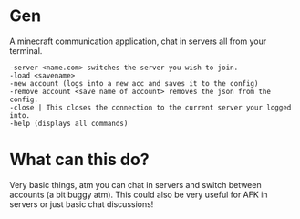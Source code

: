 # Gen
A minecraft communication application, chat in servers all from your terminal.
```
-server <name.com> switches the server you wish to join.
-load <savename>
-new account (logs into a new acc and saves it to the config)
-remove account <save name of account> removes the json from the config.
-close | This closes the connection to the current server your logged into.
-help (displays all commands)
```

# What can this do?

Very basic things, atm you can chat in servers and switch between accounts (a bit buggy atm).
This could also be very useful for AFK in servers or just basic chat discussions!
